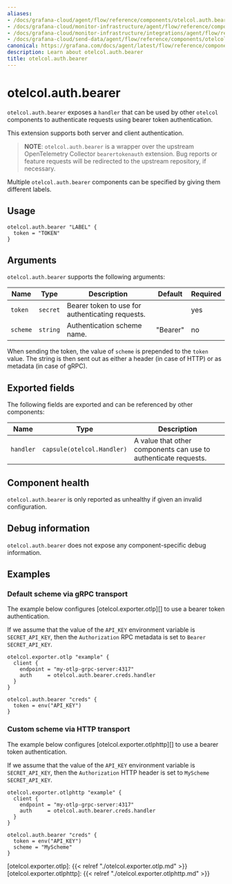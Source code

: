 ```yaml
---
aliases:
- /docs/grafana-cloud/agent/flow/reference/components/otelcol.auth.bearer/
- /docs/grafana-cloud/monitor-infrastructure/agent/flow/reference/components/otelcol.auth.bearer/
- /docs/grafana-cloud/monitor-infrastructure/integrations/agent/flow/reference/components/otelcol.auth.bearer/
- /docs/grafana-cloud/send-data/agent/flow/reference/components/otelcol.auth.bearer/
canonical: https://grafana.com/docs/agent/latest/flow/reference/components/otelcol.auth.bearer/
description: Learn about otelcol.auth.bearer
title: otelcol.auth.bearer
---
```


# otelcol.auth.bearer

`otelcol.auth.bearer` exposes a `handler` that can be used by other `otelcol`
components to authenticate requests using bearer token authentication.

This extension supports both server and client authentication.

> **NOTE**: `otelcol.auth.bearer` is a wrapper over the upstream OpenTelemetry
> Collector `bearertokenauth` extension. Bug reports or feature requests will
> be redirected to the upstream repository, if necessary.

Multiple `otelcol.auth.bearer` components can be specified by giving them
different labels.

## Usage

```river
otelcol.auth.bearer "LABEL" {
  token = "TOKEN"
}
```

## Arguments

`otelcol.auth.bearer` supports the following arguments:

Name | Type | Description | Default | Required
---- | ---- | ----------- | ------- | --------
`token` | `secret` | Bearer token to use for authenticating requests. | | yes
`scheme` | `string` | Authentication scheme name. | "Bearer" | no

When sending the token, the value of `scheme` is prepended to the `token` value.
The string is then sent out as either a header (in case of HTTP) or as metadata (in case of gRPC).

## Exported fields

The following fields are exported and can be referenced by other components:

Name | Type | Description
---- | ---- | -----------
`handler` | `capsule(otelcol.Handler)` | A value that other components can use to authenticate requests.

## Component health

`otelcol.auth.bearer` is only reported as unhealthy if given an invalid
configuration.

## Debug information

`otelcol.auth.bearer` does not expose any component-specific debug information.

## Examples

### Default scheme via gRPC transport

The example below configures [otelcol.exporter.otlp][] to use a bearer token authentication.

If we assume that the value of the `API_KEY` environment variable is `SECRET_API_KEY`, then 
the `Authorization` RPC metadata is set to `Bearer SECRET_API_KEY`.

```river
otelcol.exporter.otlp "example" {
  client {
    endpoint = "my-otlp-grpc-server:4317"
    auth     = otelcol.auth.bearer.creds.handler
  }
}

otelcol.auth.bearer "creds" {
  token = env("API_KEY")
}
```

### Custom scheme via HTTP transport

The example below configures [otelcol.exporter.otlphttp][] to use a bearer token authentication.

If we assume that the value of the `API_KEY` environment variable is `SECRET_API_KEY`, then 
the `Authorization` HTTP header is set to `MyScheme SECRET_API_KEY`.

```river
otelcol.exporter.otlphttp "example" {
  client {
    endpoint = "my-otlp-grpc-server:4317"
    auth     = otelcol.auth.bearer.creds.handler
  }
}

otelcol.auth.bearer "creds" {
  token = env("API_KEY")
  scheme = "MyScheme"
}
```

[otelcol.exporter.otlp]: {{< relref "./otelcol.exporter.otlp.md" >}}
[otelcol.exporter.otlphttp]: {{< relref "./otelcol.exporter.otlphttp.md" >}}
<!-- START GENERATED COMPATIBLE COMPONENTS -->

<!-- END GENERATED COMPATIBLE COMPONENTS -->